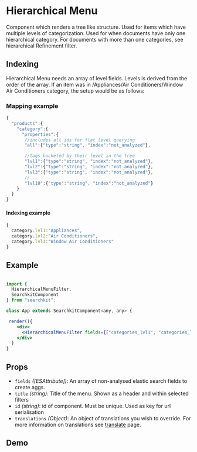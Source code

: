 # Hierarchical Menu
Component which renders a tree like structure. Used for items which have multiple levels of categorization. Used for when documents have only one hierarchical category. For documents with more than one categories, see hierarchical Refinement filter.

## Indexing

Hierarchical Menu needs an array of level fields. Levels is derived from the order of the array. If an item was in /Appliances/Air Conditioners/Window Air Conditioners category, the setup would be as follows:


### Mapping example
```js
{
  "products":{
    "category":{
      "properties":{
       //includes all ids for flat level querying
       "all":{"type":"string", "index":"not_analyzed"},

       //tags bucketed by their level in the tree
       "lvl1":{"type":"string", "index":"not_analyzed"},
       "lvl2":{"type":"string", "index":"not_analyzed"},
       "lvl3":{"type":"string", "index":"not_analyzed"},
       //...
       "lvl10":{"type":"string", "index":"not_analyzed"}
    }
  }
}
```

#### Indexing example
```js
{
  category.lvl1:"Appliances",
  category.lvl2:"Air Conditioners",
  category.lvl3:"Window Air Conditioners"
}
```

## Example

```jsx

import {
  HierarchicalMenuFilter,
  SearchkitComponent
} from "searchkit";

class App extends SearchkitComponent<any, any> {

 render(){
    <div>
      <HierarchicalMenuFilter fields={["categories_lvl1", "categories_lvl2", "categories_lvl3"]} title="Categories" id="categories"/>
    </div>
  }
}
```

## Props
- `fields` *([ESAttribute])*: An array of non-analysed elastic search fields to create aggs.
- `title` *(string)*: Title of the menu. Shown as a header and within selected filters
- `id` *(string)*: id of component. Must be unique. Used as key for url serialisation
- `translations` *(Object)*: An object of translations you wish to override. For more information on translations see [translate](../../core/Translate.md) page.

## Demo
[](codepen://searchkit/jWyWmw?height=800&theme=0)
